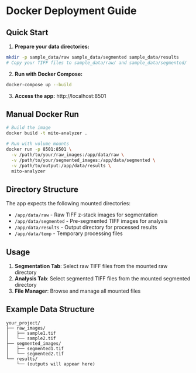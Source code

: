 # Docker Deployment Guide

## Quick Start

1. **Prepare your data directories:**
```bash
mkdir -p sample_data/raw sample_data/segmented sample_data/results
# Copy your TIFF files to sample_data/raw/ and sample_data/segmented/
```

2. **Run with Docker Compose:**
```bash
docker-compose up --build
```

3. **Access the app:** http://localhost:8501

## Manual Docker Run

```bash
# Build the image
docker build -t mito-analyzer .

# Run with volume mounts
docker run -p 8501:8501 \
  -v /path/to/your/raw_images:/app/data/raw \
  -v /path/to/your/segmented_images:/app/data/segmented \
  -v /path/to/output:/app/data/results \
  mito-analyzer
```

## Directory Structure

The app expects the following mounted directories:

- `/app/data/raw` - Raw TIFF z-stack images for segmentation
- `/app/data/segmented` - Pre-segmented TIFF images for analysis  
- `/app/data/results` - Output directory for processed results
- `/app/data/temp` - Temporary processing files

## Usage

1. **Segmentation Tab**: Select raw TIFF files from the mounted raw directory
2. **Analysis Tab**: Select segmented TIFF files from the mounted segmented directory  
3. **File Manager**: Browse and manage all mounted files

## Example Data Structure

```
your_project/
├── raw_images/
│   ├── sample1.tif
│   └── sample2.tif
├── segmented_images/
│   ├── segmented1.tif
│   └── segmented2.tif
└── results/
    └── (outputs will appear here)
```